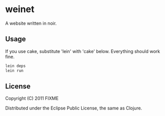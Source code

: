 # weinet

A website written in noir. 

## Usage

If you use cake, substitute 'lein' with 'cake' below. Everything should work fine.

```bash
lein deps
lein run
```

## License

Copyright (C) 2011 FIXME

Distributed under the Eclipse Public License, the same as Clojure.

